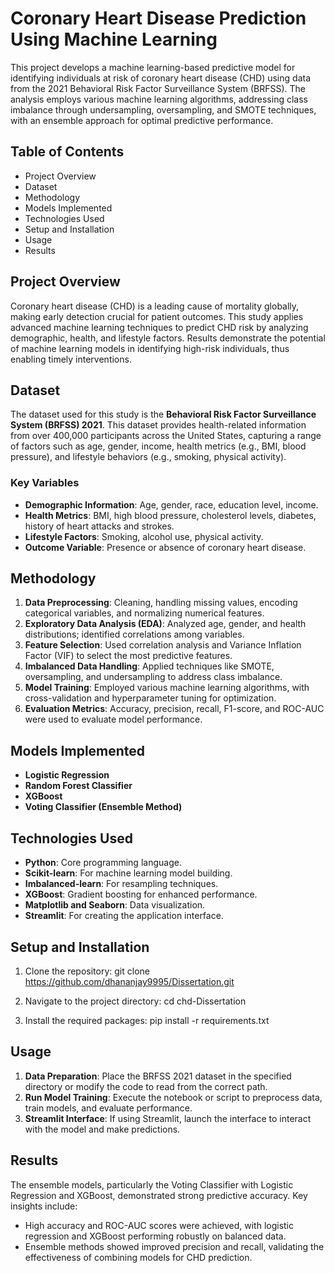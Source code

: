 
# Coronary Heart Disease Prediction Using Machine Learning

This project develops a machine learning-based predictive model for identifying individuals at risk of coronary heart disease (CHD) using data from the 2021 Behavioral Risk Factor Surveillance System (BRFSS). The analysis employs various machine learning algorithms, addressing class imbalance through undersampling, oversampling, and SMOTE techniques, with an ensemble approach for optimal predictive performance.

## Table of Contents
- Project Overview
- Dataset
- Methodology
- Models Implemented
- Technologies Used
- Setup and Installation
- Usage
- Results


## Project Overview
Coronary heart disease (CHD) is a leading cause of mortality globally, making early detection crucial for patient outcomes. This study applies advanced machine learning techniques to predict CHD risk by analyzing demographic, health, and lifestyle factors. Results demonstrate the potential of machine learning models in identifying high-risk individuals, thus enabling timely interventions.

## Dataset
The dataset used for this study is the **Behavioral Risk Factor Surveillance System (BRFSS) 2021**. This dataset provides health-related information from over 400,000 participants across the United States, capturing a range of factors such as age, gender, income, health metrics (e.g., BMI, blood pressure), and lifestyle behaviors (e.g., smoking, physical activity).

### Key Variables
- **Demographic Information**: Age, gender, race, education level, income.
- **Health Metrics**: BMI, high blood pressure, cholesterol levels, diabetes, history of heart attacks and strokes.
- **Lifestyle Factors**: Smoking, alcohol use, physical activity.
- **Outcome Variable**: Presence or absence of coronary heart disease.

## Methodology
1. **Data Preprocessing**: Cleaning, handling missing values, encoding categorical variables, and normalizing numerical features.
2. **Exploratory Data Analysis (EDA)**: Analyzed age, gender, and health distributions; identified correlations among variables.
3. **Feature Selection**: Used correlation analysis and Variance Inflation Factor (VIF) to select the most predictive features.
4. **Imbalanced Data Handling**: Applied techniques like SMOTE, oversampling, and undersampling to address class imbalance.
5. **Model Training**: Employed various machine learning algorithms, with cross-validation and hyperparameter tuning for optimization.
6. **Evaluation Metrics**: Accuracy, precision, recall, F1-score, and ROC-AUC were used to evaluate model performance.

## Models Implemented
- **Logistic Regression**
- **Random Forest Classifier**
- **XGBoost**
- **Voting Classifier (Ensemble Method)**

## Technologies Used
- **Python**: Core programming language.
- **Scikit-learn**: For machine learning model building.
- **Imbalanced-learn**: For resampling techniques.
- **XGBoost**: Gradient boosting for enhanced performance.
- **Matplotlib and Seaborn**: Data visualization.
- **Streamlit**: For creating the application interface.

## Setup and Installation

1. Clone the repository:
   git clone https://github.com/dhananjay9995/Dissertation.git
   
2. Navigate to the project directory:
   cd chd-Dissertation
   
3. Install the required packages:
   pip install -r requirements.txt
   


## Usage
1. **Data Preparation**: Place the BRFSS 2021 dataset in the specified directory or modify the code to read from the correct path.
2. **Run Model Training**: Execute the notebook or script to preprocess data, train models, and evaluate performance.
3. **Streamlit Interface**: If using Streamlit, launch the interface to interact with the model and make predictions.

## Results
The ensemble models, particularly the Voting Classifier with Logistic Regression and XGBoost, demonstrated strong predictive accuracy. Key insights include:
- High accuracy and ROC-AUC scores were achieved, with logistic regression and XGBoost performing robustly on balanced data.
- Ensemble methods showed improved precision and recall, validating the effectiveness of combining models for CHD prediction.
